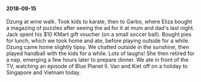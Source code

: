 #### 2018-09-15

Dzung at wine walk. Took kids to karate, then to Garbo, where Eliza bought a magazing of puzzles after seeing the ad for it at mum and dad's last night. Jack spent his $10 KMart gift voucher (on a small soccer ball). Bought pies for lunch, which we took home and ate, before playing outside for a while. Dzung came home slightly tipsy. We chatted outside in the sunshine, then played handball with the kids for a while. Lots of laughs! She then retired for a nap, emerging a few hours later to prepare dinner. We ate in front of the TV, watching an episode of Blue Planet II. Van and Kiet off on a holiday to Singapore and Vietnam today.